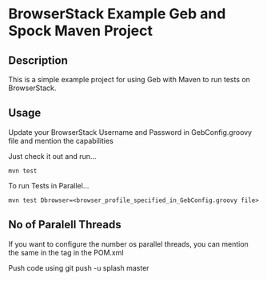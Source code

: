# BrowserStack Example Geb and Spock Maven Project


## Description

This is a simple example project for using Geb with Maven to run tests on BrowserStack.

## Usage

Update your BrowserStack Username and Password in GebConfig.groovy file and mention the capabilities

Just check it out and run…

    mvn test
    
To run Tests in Parallel…

    mvn test Dbrowser=<browser_profile_specified_in_GebConfig.groovy file>

## No of Paralell Threads

If you want to configure the number os parallel threads, you can mention the same in the <configuration> tag in the POM.xml

Push code using  git push -u splash master
